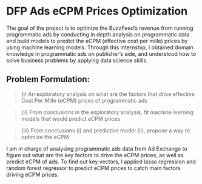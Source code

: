 # DFP Ads eCPM Prices Optimization

The goal of the project is to optimize the BuzzFeed’s revenue from running programmatic ads by conducting in depth analysis on programmatic data and build models to predict the eCPM (effective cost per mille) prices by using machine learning models. Through this internship, I obtained domain knowledge in programmatic ads on publisher’s side, and understood how to solve business problems by applying data science skills. 

## Problem Formulation: 
> (i) An exploratory analysis on what are the factors that drive effective Cost Per Mille (eCPM) prices of programmatic ads

> (ii) From conclusions in the exploratory analysis, fit machine learning models that would predict eCPM prices 

> (iii) From conclusions (i) and predictive model (ii), propose a way to optimize the eCPM 

I am in charge of analysing programmatic ads data from Ad Exchange to figure out what are the key factors to drive the eCPM prices, as well as predict eCPM of ads. To find out key vectors, I applied lasso regression and random forest regressor to predict eCPM prices to catch main factors driving eCPM prices. 
